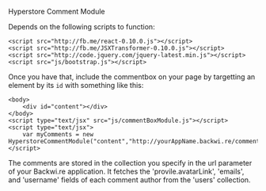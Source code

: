 Hyperstore Comment Module

Depends on the following scripts to function:

    <script src="http://fb.me/react-0.10.0.js"></script>
    <script src="http://fb.me/JSXTransformer-0.10.0.js"></script>
    <script src="http://code.jquery.com/jquery-latest.min.js"></script>
    <script src="js/bootstrap.js"></script>

Once you have that, include the commentbox on your page by targetting an element by its `id` with something like this:

	<body>
		<div id="content"></div>
	</body>
	<script type="text/jsx" src="js/commentBoxModule.js"></script>
	<script type="text/jsx">
		var myComments = new HyperstoreCommentModule("content","http://yourAppName.backwi.re/comments");
	</script>

The comments are stored in the collection you specify in the url parameter of your Backwi.re application. It fetches the 'provile.avatarLink', 'emails', and 'username' fields of each comment author from the 'users' collection.